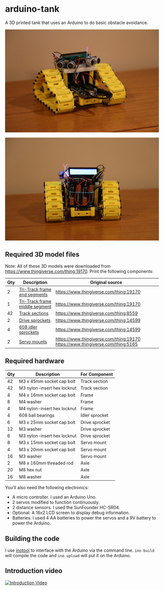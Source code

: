 # arduino-tank

A 3D printed tank that uses an Arduino to do basic obstacle avoidance.

![arduino tank front](images/tank-front.jpg "arduino tank front")

![arduino tank back](images/tank-back.jpg "arduino tank back")

## Required 3D model files

Note: All of these 3D models were downloaded from https://www.thingiverse.com/thing:19170. Print the following components:

Qty | Description                                                            | Original source
----|------------------------------------------------------------------------|-----------------------------------------
  2 | [Tri-Track frame end segments](3d-models/tri-track_frame_end.stl)      | https://www.thingiverse.com/thing:19170
  1 | [Tri-Track frame middle segment](3d-models/tri-track_frame_middle.stl) | https://www.thingiverse.com/thing:19170
 42 | [Track sections](3d-models/track_plate_8.stl)                          | https://www.thingiverse.com/thing:8559 
  2 | [Drive sprockets](3d-models/drive_sprocket.stl)                        | https://www.thingiverse.com/thing:14599
  4 | [608 idler sprockets](3d-models/608_idler_sprocket.stl)                | https://www.thingiverse.com/thing:14599
  2 | [Servo mounts](3d-models/servo_mount_2.stl)                            | https://www.thingiverse.com/thing:19170 https://www.thingiverse.com/thing:5165


## Required hardware

Qty | Description                    | For Component
----|--------------------------------|----------------
 42 | M3 x 45mm socket cap bolt      | Track section
 42 | M3 nylon-insert hex locknut    | Track section
  4 | M4 x 16mm socket cap bolt      | Frame
  8 | M4 washer                      | Frame
  4 | M4 nylon-insert hex locknut    | Frame
  4 | 608 ball bearings              | Idler sprocket
  6 | M3 x 25mm socket cap bolt      | Drive sprocket
 12 | M3 washer                      | Drive sprocket
  6 | M3 nylon-insert hex locknut    | Drive sprocket
  8 | M3 x 15mm socket cap bolt      | Servo mount
  4 | M3 x 20mm socket cap bolt      | Servo mount
 16 | M3 washer                      | Servo mount
  2 | M8 x 160mm threaded rod        | Axle
 20 | M8 hex nut                     | Axle
 16 | M8 washer                      | Axle


You'll also need the following electronics:

* A micro controller. I used an Arduino Uno.
* 2 servos modified to function continuously.
* 2 distance sensors. I used the SunFounder HC-SR04.
* Optional: A 16x2 LCD screen to display debug information.
* Batteries. I used 4 AA batteries to power the servos and a 9V battery to power the Arduino.


## Building the code

I use [inotool](http://inotool.org/) to interface with the Arduino via the command line. `ino build` will compile the code and `ino upload` will put it on the Arduino.


## Introduction video

[![Introduction Video](http://img.youtube.com/vi/t0cPPDxLZmc/0.jpg)](https://www.youtube.com/watch?v=t0cPPDxLZmc)

